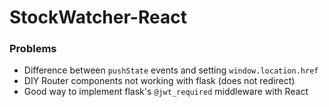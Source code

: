 # StockWatcher-React
### Problems
* Difference between `pushState` events and setting `window.location.href`
* DIY Router components not working with flask (does not redirect)
* Good way to implement flask's `@jwt_required` middleware with React
